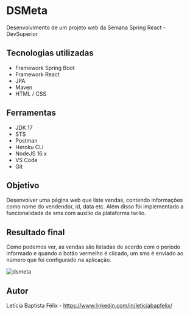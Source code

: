 # DSMeta
Desenvolvimento de um projeto web da Semana Spring React - DevSuperior

## Tecnologias utilizadas
* Framework Spring Boot
* Framework React
* JPA
* Maven
* HTML / CSS

## Ferramentas
* JDK 17
* STS
* Postman
* Heroku CLI
* NodeJS 16.x
* VS Code
* Git

## Objetivo
Desenvolver uma página web que liste vendas, contendo informações como nome do vendendor, id, data etc. Além disso foi implementado a funcionalidade
de sms com auxílio da plataforma twilio.

## Resultado final
Como podemos ver, as vendas são listadas de acordo com o período informado e quando o botão vermelho é clicado, um sms é enviado ao número que foi
configurado na aplicação.

![dsmeta](https://user-images.githubusercontent.com/71408314/179881257-45f38146-1b83-42ec-9f6a-c5a02fd1b972.png)

## Autor

Letícia Baptista Félix - https://www.linkedin.com/in/leticiabapfelix/


